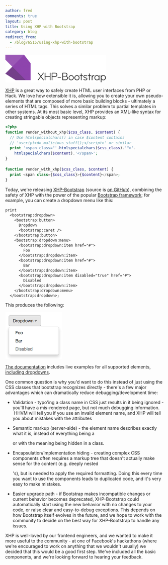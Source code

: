 ```yaml
---
author: fred
comments: true
layout: post
title: Using XHP with Bootstrap
category: blog
redirect_from:
  - /blog/6515/using-xhp-with-bootstrap
---
```


![xhpbootstrap_logo_blacktext](/static/images/posts/xhpbootstrap_logo_blacktext.png)

[XHP](https://github.com/facebook/xhp) is a great way to safely create HTML user interfaces from PHP or Hack. We love how extensible it is, allowing you to create your own pseudo-elements that are composed of more basic building blocks - ultimately a series of HTML tags. This solves a similar problem to partial templates in other systems. At its most basic level, XHP provides an XML-like syntax for creating stringable objects representing markup:


```php
<?php
function render_without_xhp($css_class, $content) {
  // Use htmlspecialchars() in case $content contains
  // '<script>do_malicious_stuff();</script>' or similar
  print '<span class="'.htmlspecialchars($css_class).'">'.
    htmlspecialchars($content).'</span>';
}

function render_with_xhp($css_class, $content) {
  print <span class={$css_class}>{$content}</span>;
}
```


Today, we're releasing [XHP-Bootstrap](http://bootstrap.hhvm.com) (source is [on GitHub](https://github.com/hhvm/xhp-bootstrap)), combining the safety of XHP with the power of the popular [Bootstrap framework](http://getbootstrap.com/); for example, you can create a dropdown menu like this:

```
print
  <bootstrap:dropdown>
    <bootstrap:button>
      Dropdown
      <bootstrap:caret />
    </bootstrap:button>
    <bootstrap:dropdown:menu>
      <bootstrap:dropdown:item href="#">
        Foo
      </bootstrap:dropdown:item>
      <bootstrap:dropdown:item href="#">
        Bar
      </bootstrap:dropdown:item>
      <bootstrap:dropdown:item disabled="true" href="#">
        Disabled
      </bootstrap:dropdown:item>
    </bootstrap:dropdown:menu>
  </bootstrap:dropdown>;
```

This produces the following:

![Screen Shot 2014-10-21 at 12.30.35 PM](/static/images/posts/Screen-Shot-2014-10-21-at-12.30.35-PM.png)

[The documentation](http://bootstrap.hhvm.com) includes live examples for all supported elements, [including dropdowns](http://bootstrap.hhvm.com/example.php?classname=xhp_bootstrap__dropdown).

One common question is why you'd want to do this instead of just using the CSS classes that bootstrap recognizes directly - there's a few major advantages which can dramatically reduce debugging/development time:


  * Validation - typo'ing a class name in CSS just results in it being ignored - you'll have a mis-rendered page, but not much debugging information.  HHVM will tell you if you use an invalid element name, and XHP will tell you about mistakes with the attributes


  * Semantic markup (server-side) - the element name describes exactly what it is, instead of everything being a <div> or <span> with the meaning being hidden in a class.


  * Encapsulation/implementation hiding - creating complex CSS components often requires a markup tree that doesn't actually make sense for the content (e.g. deeply nested <div>'s), but is needed to apply the required formatting. Doing this every time you want to use the components leads to duplicated code, and it's very easy to make mistakes.


  * Easier upgrade path - if Bootstrap makes incompatible changes or current behavior becomes deprecated, XHP-Bootstrap could automatically start using the new behavior with no changes to your code, or raise clear and easy-to-debug exceptions. This depends on how Bootstrap itself evolves in the future, and we hope to work with the community to decide on the best way for XHP-Bootstrap to handle any issues.


XHP is well-loved by our frontend engineers, and we wanted to make it more useful to the community - at one of Facebook's hackathons (where we're encouraged to work on anything that we wouldn't usually) we decided that this would be a good first step. We've included all the basic components, and we're looking forward to hearing your feedback.
